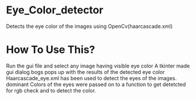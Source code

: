 # Eye_Color_detector
Detects the eye color of the images using OpenCv(haarcascade.xml)

# How To Use This?
Run the gui file and select any image having visible eye color
A tkinter made gui dialog bogs pops up with the results of the detected eye color
Haarcascade_eye.xml has been used to detect the eyes of the images.
dominant Colors of the eyes were passed on to a function to get detetcted for rgb check and to detect the color.

